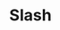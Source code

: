---
title: Slash
tags: ["slash", "divide", "cut", "remove", "delete", "separate", "division"]
icon: slash
svg: '<svg xmlns="http://www.w3.org/2000/svg" width="24" height="24" fill="none" viewBox="0 0 24 24" stroke-width="1.5" stroke-linecap="round" stroke-linejoin="round" stroke="currentColor"><path d="m9 15 6-6"/><circle cx="12" cy="12" r="9"/></svg>'
---
